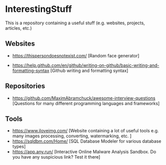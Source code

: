 # InterestingStuff
This is a repository containing a useful stuff (e.g. websites, projects, articles, etc.)

## Websites
* https://thispersondoesnotexist.com/ [Random face generator]

* https://help.github.com/en/github/writing-on-github/basic-writing-and-formatting-syntax [Github writing and formatting syntax]

## Repositories

* https://github.com/MaximAbramchuck/awesome-interview-questions [Questions for many different programming languages and frameworks]

## Tools

* https://www.iloveimg.com/ [Website containing a lot of useful tools e.g. many images processing, converting, watermarking, etc. ]
* https://sqldbm.com/Home/ [SQL Database Modeler for various database types]
* https://app.any.run/ [Interactive Online Malware Analysis Sandbox. Do you have any suspicious link? Test it there]
